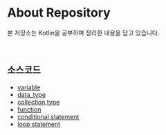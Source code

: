 # About Repository
본 저장소는 Kotlin을 공부하며 정리한 내용을 담고 있습니다.

<br/>

## 소스코드
- [variable](variable.kt)
- [data_type](data_type.kt)
- [collection type](collection_type.kt)
- [function](function.kt)
- [conditional statement](conditional_statement.kt)
- [loop statement](loop_statement.kt)